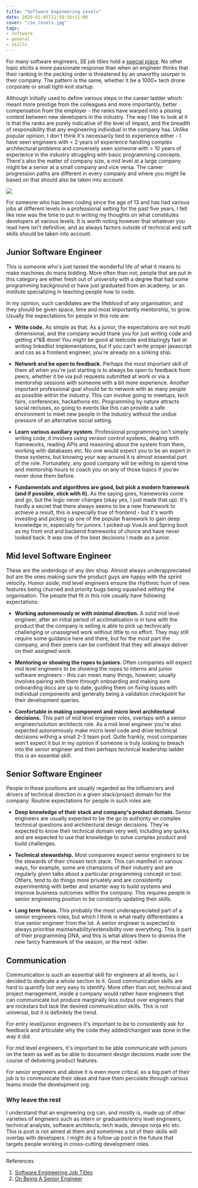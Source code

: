 ```yaml
---
title: "Software Engineering Levels"
date: 2020-01-05T12:59:56+11:00
cover: "/se_levels.jpg"
tags: 
- software
- general
- skills
---
```


For many software engineers, SE job titles hold a [special place](https://blog.usejournal.com/the-software-engineering-job-ladder-4bf70b4c24f3). No other topic elicits a more passionate response than when an engineer thinks that their ranking in the pecking order is threatened by an unworthy usurper in their company. The pattern is the same, whether it be a 1000+ tech drone corporate or small tight-knit startup. 

Although initially used to define various steps in the career ladder which meant more prestige from the colleagues and more importantly, better compensation from the employer - the ranks have warped into a pissing contest between new developers in the industry. The way I like to look at it is that the ranks are purely indicative of the level of impact, and the breadth of responsibility that any engineering individual in the company has. Unlike popular opinion, I don't think it's necessarily tied to experience either - I have seen engineers with < 2 years of experience handling complex architectural problems and conversely seen someone with > 10 years of experience in the industry struggling with basic programming concepts. There's also the matter of company size, a mid level at a large company might be a senior at a small company and vice versa. The career progression paths are different in every company and where you might lie based on that should also be taken into account.


![](/se_levels.jpg)


For someone who has been coding since the age of 13 and has had various jobs at different levels in a professional setting for the past five years, I felt like now was the time to put in writing my thoughts on what constitutes developers at various levels. It is worth noting however that whatever you read here isn't definitive, and as always factors outside of technical and soft skills should be taken into account. 


## Junior Software Engineer

This is someone who's just tasted the wonderful life of what it means to make machines do mans bidding. More often than not, people that are put in this category are either fresh out of university with a degree that had some programming background or have just graduated from an academy, or an institute specializing in teaching people how to code.

In my opinion, such candidates are the lifeblood of any organisation, and they should be given space, time and most importantly mentorship, to grow. Usually the expectations for people in this role are:

- **Write code.** As simple as that. As a junior, the expectations are not multi dimensional, and the company would thank you for just writing code and getting s*&$ done! You might be good at leetcode and blazingly fast at writing linkedlist implementations, but if you can't write proper javascript and css as a frontend engineer, you're already on a sinking ship. 

- **Network and be open to feedback.** Perhaps the most important skill of them all when you're just starting is to always be open to feedback from peers, whether it be via pull requests submitted at work or via a mentorship sessions with someone with a bit more experience. Another important professional goal should be to network with as many people as possible within the industry. This can involve going to meetups, tech fairs, conferences, hackathons etc. Programming by nature attracts social recluses, so going to events like this can provide a safe environment to meet new people in the industry without the undue pressure of an alternative social setting.
  
- **Learn various auxiliary system.** Professional programming isn't simply writing code, it involves using version control systems, dealing with frameworks, reading APIs and reasoning about the system from them, working with databases etc. No one would expect you to be an expert in these systems, but knowing your way around it is almost essential part of the role. Fortunately, any good company will be willing to spend time and mentorship hours to coach you on any of those topics if you'ev never done them before.

- **Fundamentals and algorithms are good, but pick a modern framework (and if possible, stick with it).** As the saying goes, frameworks come and go, but the logic never changes (okay yes, I just made that up). It's hardly a secret that there always seems to be a new framework to achieve a result, this is especially true of frontend - but it's worth investing and picking up one of the popular framework to gain deep knowledge in, especially for juniors. I picked up VueJs and Spring boot as my front end and backend frameworks of choice and have never looked back. It was one of the best decisions I made as a junior.

## Mid level Software Engineer

These are the underdogs of any dev shop. Almost always underappreciated but are the ones making sure the product guys are happy with the sprint velocity. Humor aside, mid level engineers ensure the rhythmic hum of new features being churned and priority bugs being squashed withing the organisation. The people that fit in this role usually have following expectations:

- **Working autonomously or with minimal direction.** A solid mid level engineer, after an initial period of acclimatisation is in tune with the product that the company is selling is able to pick up technically challenging or unassigned work without little to no effort. They may still require some guidance here and there, but for the most part the company, and their peers can be confident that they will always deliver on their assigned work.  

- **Mentoring or showing the ropes to juniors**. Often companies will expect mid level engineers to be showing the ropes to interns and junior software engineers - this can mean many things, however, usually involves pairing with them through onboarding and making sure onboarding docs are up to date, guiding them on fixing issues with individual components and generally being a validation checkpoint for their development queries.

- **Comfortable in making component and micro level architectural decisions.** This part of mid level engineer roles, overlaps with a senior engineer/solution architects role. As a mid level engineer you're also expected autonomously make micro level code and drive technical decisions withing a small 2-3 team pod. Quite frankly, most companies won't expect it but in my opinion if someone is truly looking to breach into the senior engineer and then perhaps technical leadership ladder this is an essential skill.

## Senior Software Engineer

People in these positions are usually regarded as the influencers and drivers of technical direction in a given stack/project domain for the company. Routine expectations for people in such roles are:

- **Deep knowledge of their stack and company's product domain.** Senior engineers are usually expected to be the go to authority on complex technical questions and architectural design decisions. They're expected to know their technical domain very well, including any quirks, and are expected to use that knowledge to solve complex product and build challenges.

- **Technical stewardship.** Most companies expect senior engineers to be the stewards of their chosen tech stack. This can manifest in various ways, for example, some are champions of their industry and are regularly given talks about a particular programming concept or tool. Others, tend to do things more privately and are consistently experimenting with better and smarter way to build systems and improve business outcomes within the company. This requires people in senior engineering position to be constantly updating their skills.

- **Long term focus.** This probably the most underappreciated part of a senior engineers roles, but which I think is what really differentiates a true senior engineer from the lot. A senior engineer is expected to always prioritise maintainability/extensibility over everything. This is part of their programming DNA, and this is what allows them to dismiss the new fancy framework of the season, or the next <pick a programming language>-killer. 


## Communication

Communication is such an essential skill for engineers at all levels, so I decided to dedicate a whole section to it. Good communication skills are hard to quantify but very easy to identify. More often than not, technical and project management, inside a company would rather have engineers that can communicate but produce marginally less output over engineers that are rockstars but lack the desired communication skills. This is not universal, but it is definitely the trend.

For entry level/junior engineers it's important to be to consistently ask for feedback and articulate why the code they added/changed was done in the way it did. 

For mid level engineers, it's important to be able communicate with juniors on the team as well as be able to document design decisions made over the course of delivering product features.

For senior engineers and above it is even more critical, as a big part of their job is to communicate their ideas and have them percolate through various teams inside the development org.  


### Why leave the rest

I understand that an engineering org can, and mostly is, made up of other varieties of engineers such as intern or graduante/entry level engineers, technical analysts, software architects, tech leads, devops ninja etc etc. This is post is not aimed at them and sometimes a lot of their skills will overlap with developers. I might do a follow up post in the future that targets people working in cross-cutting development roles.

---

References
1. [Software Engineering Job Titles](https://www.coderhood.com/software-engineering-job-titles/)
2. [On Being A Senior Engineer](https://www.kitchensoap.com/2012/10/25/on-being-a-senior-engineer/)
